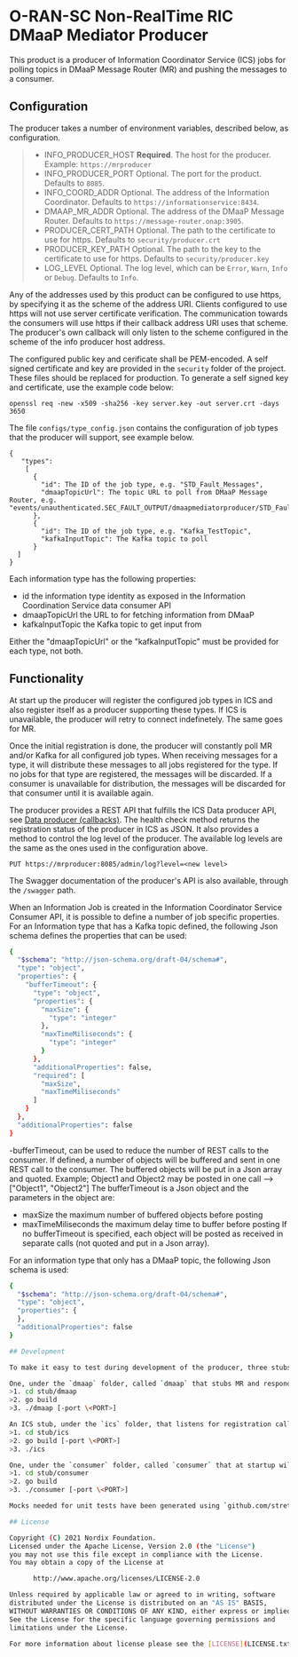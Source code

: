 # O-RAN-SC Non-RealTime RIC DMaaP Mediator Producer

This product is a producer of Information Coordinator Service (ICS) jobs for polling topics in DMaaP Message Router (MR) and pushing the messages to a consumer.

## Configuration

The producer takes a number of environment variables, described below, as configuration.

>- INFO_PRODUCER_HOST  **Required**. The host for the producer.                                   Example: `https://mrproducer`
>- INFO_PRODUCER_PORT  Optional. The port for the product.                                        Defaults to `8085`.
>- INFO_COORD_ADDR     Optional. The address of the Information Coordinator.                      Defaults to `https://informationservice:8434`.
>- DMAAP_MR_ADDR       Optional. The address of the DMaaP Message Router.                         Defaults to `https://message-router.onap:3905`.
>- PRODUCER_CERT_PATH  Optional. The path to the certificate to use for https.                    Defaults to `security/producer.crt`
>- PRODUCER_KEY_PATH   Optional. The path to the key to the certificate to use for https.         Defaults to `security/producer.key`
>- LOG_LEVEL           Optional. The log level, which can be `Error`, `Warn`, `Info` or `Debug`.  Defaults to `Info`.

Any of the addresses used by this product can be configured to use https, by specifying it as the scheme of the address URI. Clients configured to use https will not use server certificate verification. The communication towards the consumers will use https if their callback address URI uses that scheme. The producer's own callback will only listen to the scheme configured in the scheme of the info producer host address.

The configured public key and cerificate shall be PEM-encoded. A self signed certificate and key are provided in the `security` folder of the project. These files should be replaced for production. To generate a self signed key and certificate, use the example code below:

    openssl req -new -x509 -sha256 -key server.key -out server.crt -days 3650

The file `configs/type_config.json` contains the configuration of job types that the producer will support, see example below.

    {
       "types":
        [
          {
            "id": The ID of the job type, e.g. "STD_Fault_Messages",
            "dmaapTopicUrl": The topic URL to poll from DMaaP Message Router, e.g. "events/unauthenticated.SEC_FAULT_OUTPUT/dmaapmediatorproducer/STD_Fault_Messages"
          },
          {
            "id": The ID of the job type, e.g. "Kafka_TestTopic",
            "kafkaInputTopic": The Kafka topic to poll
          }
      ]
    }

Each information type has the following properties:
 - id the information type identity as exposed in the Information Coordination Service data consumer API
 - dmaapTopicUrl the URL to for fetching information from  DMaaP
 - kafkaInputTopic the Kafka topic to get input from

Either the "dmaapTopicUrl" or the "kafkaInputTopic" must be provided for each type, not both.

## Functionality

At start up the producer will register the configured job types in ICS and also register itself as a producer supporting these types. If ICS is unavailable, the producer will retry to connect indefinetely. The same goes for MR.

Once the initial registration is done, the producer will constantly poll MR and/or Kafka for all configured job types. When receiving messages for a type, it will distribute these messages to all jobs registered for the type. If no jobs for that type are registered, the messages will be discarded. If a consumer is unavailable for distribution, the messages will be discarded for that consumer until it is available again.

The producer provides a REST API that fulfills the ICS Data producer API, see [Data producer (callbacks)](<https://docs.o-ran-sc.org/projects/o-ran-sc-nonrtric/en/latest/ics-api.html#tag/Data-producer-(callbacks)>). The health check method returns the registration status of the producer in ICS as JSON. It also provides a method to control the log level of the producer. The available log levels are the same as the ones used in the configuration above.

    PUT https://mrproducer:8085/admin/log?level=<new level>

The Swagger documentation of the producer's API is also available, through the `/swagger` path.

When an Information Job is created in the Information Coordinator Service Consumer API, it is possible to define a number of job specific properties. For an Information type that has a Kafka topic defined, the following Json schema defines the properties that can be used:


```sh
{
  "$schema": "http://json-schema.org/draft-04/schema#",
  "type": "object",
  "properties": {
    "bufferTimeout": {
      "type": "object",
      "properties": {
        "maxSize": {
          "type": "integer"
        },
        "maxTimeMiliseconds": {
          "type": "integer"
        }
      },
      "additionalProperties": false,
      "required": [
        "maxSize",
        "maxTimeMiliseconds"
      ]
    }
  },
  "additionalProperties": false
}
```
-bufferTimeout, can be used to reduce the number of REST calls to the consumer. If defined, a number of objects will be
 buffered and sent in one REST call to the consumer.
 The buffered objects will be put in a Json array and quoted. Example;
   Object1 and Object2 may be posted in one call -->  ["Object1", "Object2"]
 The bufferTimeout is a Json object and the parameters in the object are:
   - maxSize the maximum number of buffered objects before posting
   - maxTimeMiliseconds the maximum delay time to buffer before posting
 If no bufferTimeout is specified, each object will be posted as received in separate calls (not quoted and put in a Json array).


For an information type that only has a DMaaP topic, the following Json schema is used:

```sh
{
  "$schema": "http://json-schema.org/draft-04/schema#",
  "type": "object",
  "properties": {
  },
  "additionalProperties": false
}

## Development

To make it easy to test during development of the producer, three stubs are provided in the `stub` folder.

One, under the `dmaap` folder, called `dmaap` that stubs MR and respond with an array with one message with `eventSeverity` alternating between `NORMAL` and `CRITICAL`. The default port is `3905`, but this can be overridden by passing a `-port <PORT>` flag when starting the stub. To build and start the stub, do the following:
>1. cd stub/dmaap
>2. go build
>3. ./dmaap [-port \<PORT>]

An ICS stub, under the `ics` folder, that listens for registration calls from the producer. When it gets a call it prints out the data of the call. By default, it listens to the port `8434`, but his can be overridden by passing a `-port [PORT]` flag when starting the stub. To build and start the stub, do the following:
>1. cd stub/ics
>2. go build [-port \<PORT>]
>3. ./ics

One, under the `consumer` folder, called `consumer` that at startup will register a job of type `STD_Fault_Messages` in ICS, if it is available, and then listen for REST calls and print the body of them. By default, it listens to the port `40935`, but his can be overridden by passing a `-port <PORT>` flag when starting the stub. To build and start the stub, do the following:
>1. cd stub/consumer
>2. go build
>3. ./consumer [-port \<PORT>]

Mocks needed for unit tests have been generated using `github.com/stretchr/testify/mock` and are checked in under the `mocks` folder. **Note!** Keep in mind that if any of the mocked interfaces change, a new mock for that interface must be generated and checked in.

## License

Copyright (C) 2021 Nordix Foundation.
Licensed under the Apache License, Version 2.0 (the "License")
you may not use this file except in compliance with the License.
You may obtain a copy of the License at

      http://www.apache.org/licenses/LICENSE-2.0

Unless required by applicable law or agreed to in writing, software
distributed under the License is distributed on an "AS IS" BASIS,
WITHOUT WARRANTIES OR CONDITIONS OF ANY KIND, either express or implied.
See the License for the specific language governing permissions and
limitations under the License.

For more information about license please see the [LICENSE](LICENSE.txt) file for details.
